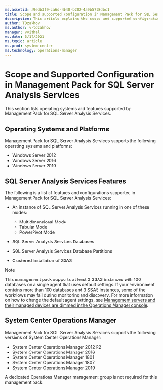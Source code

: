 ```yaml
---
ms.assetid: a9edb3f9-ca6d-4b40-b202-4a9b5728dbc1
title: Scope and supported configuration in Management Pack for SQL Server Analysis Services
description: This article explains the scope and supported configuration for Management Pack for SQL Server Analysis Services
author: TDzakhov
ms.author: v-tdzakhov
manager: vvithal
ms.date: 3/17/2021
ms.topic: article
ms.prod: system-center
ms.technology: operations-manager
---
```


# Scope and Supported Configuration in Management Pack for SQL Server Analysis Services

This section lists operating systems and features supported by Management Pack for SQL Server Analysis Services.

## Operating Systems and Platforms

Management Pack for SQL Server Analysis Services supports the following operating systems and platforms:

- Windows Server 2012
- Windows Server 2016
- Windows Server 2019

## SQL Server Analysis Services Features

The following is a list of features and configurations supported in Management Pack for SQL Server Analysis Services:

- An instance of SQL Server Analysis Services running in one of these modes:
  - Multidimensional Mode
  - Tabular Mode
  - PowerPivot Mode

- SQL Server Analysis Services Databases

- SQL Server Analysis Services Database Partitions

- Clustered installation of SSAS

>[!NOTE]
>This management pack supports at least 3 SSAS instances with 100 databases on a single agent that uses default settings. If your environment contains more than 100 databases and 3 SSAS instances, some of the workflows may fail during monitoring and discovery. For more information on how to change the default agent settings, see [Management servers and their managed devices are dimmed in the Operations Manager console](/troubleshoot/system-center/scom/management-servers-devices-dimmed).

## System Center Operations Manager

Management Pack for SQL Server Analysis Services supports the following versions of System Center Operations Manager:

- System Center Operations Manager 2012 R2
- System Center Operations Manager 2016
- System Center Operations Manager 1801
- System Center Operations Manager 1807
- System Center Operations Manager 2019

A dedicated Operations Manager management group is not required for this management pack.